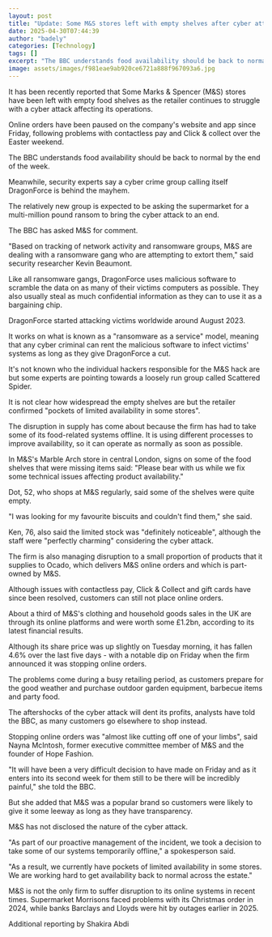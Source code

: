 ```yaml
---
layout: post
title: "Update: Some M&S stores left with empty shelves after cyber attack"
date: 2025-04-30T07:44:39
author: "badely"
categories: [Technology]
tags: []
excerpt: "The BBC understands food availability should be back to normal by the end of the week."
image: assets/images/f981eae9ab920ce6721a888f967093a6.jpg
---
```


It has been recently reported that Some Marks & Spencer (M&S) stores have been left with empty food shelves as the retailer continues to struggle with a cyber attack affecting its operations.

Online orders have been paused on the company's website and app since Friday, following problems with contactless pay and Click & collect over the Easter weekend.

The BBC understands food availability should be back to normal by the end of the week.

Meanwhile, security experts say a cyber crime group calling itself DragonForce is behind the mayhem.

The relatively new group is expected to be asking the supermarket for a multi-million pound ransom to bring the cyber attack to an end.

The BBC has asked M&S for comment.

"Based on tracking of network activity and ransomware groups, M&S are dealing with a ransomware gang who are attempting to extort them," said security researcher Kevin Beaumont.

Like all ransomware gangs, DragonForce uses malicious software to scramble the data on as many of their victims computers as possible. They also usually steal as much confidential information as they can to use it as a bargaining chip.

DragonForce started attacking victims worldwide around August 2023.

It works on what is known as a "ransomware as a service" model, meaning that any cyber criminal can rent the malicious software to infect victims' systems as long as they give DragonForce a cut.

It's not known who the individual hackers responsible for the M&S hack are but some experts are pointing towards a loosely run group called Scattered Spider.

It is not clear how widespread the empty shelves are but the retailer confirmed "pockets of limited availability in some stores".

The disruption in supply has come about because the firm has had to take some of its food-related systems offline. It is using different processes to improve availability, so it can operate as normally as soon as possible.

In M&S's Marble Arch store in central London, signs on some of the food shelves that were missing items said: "Please bear with us while we fix some technical issues affecting product availability."

Dot, 52, who shops at M&S regularly, said some of the shelves were quite empty.

"I was looking for my favourite biscuits and couldn't find them," she said.

Ken, 76, also said the limited stock was "definitely noticeable", although the staff were "perfectly charming" considering the cyber attack.

The firm is also managing disruption to a small proportion of products that it supplies to Ocado, which delivers M&S online orders and which is part-owned by M&S.

Although issues with contactless pay, Click & Collect and gift cards have since been resolved, customers can still not place online orders.

About a third of M&S's clothing and household goods sales in the UK are through its online platforms and were worth some £1.2bn, according to its latest financial results.

Although its share price was up slightly on Tuesday morning, it has fallen 4.6% over the last five days - with a notable dip on Friday when the firm announced it was stopping online orders.

The problems come during a busy retailing period, as customers prepare for the good weather and purchase outdoor garden equipment, barbecue items and party food.

The aftershocks of the cyber attack will dent its profits, analysts have told the BBC, as many customers go elsewhere to shop instead.

Stopping online orders was "almost like cutting off one of your limbs", said Nayna McIntosh, former executive committee member of M&S and the founder of Hope Fashion. 

"It will have been a very difficult decision to have made on Friday and as it enters into its second week for them still to be there will be incredibly painful," she told the BBC.

But she added that M&S was a popular brand so customers were likely to give it some leeway as long as they have transparency.

M&S has not disclosed the nature of the cyber attack.

"As part of our proactive management of the incident, we took a decision to take some of our systems temporarily offline," a spokesperson said.

"As a result, we currently have pockets of limited availability in some stores. We are working hard to get availability back to normal across the estate."

M&S is not the only firm to suffer disruption to its online systems in recent times. Supermarket Morrisons faced problems with its Christmas order in 2024, while banks Barclays and Lloyds were hit by outages earlier in 2025.

Additional reporting by Shakira Abdi

